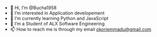 - 👋 Hi, I’m @Bucha1958
- 👀 I’m interested in Application developement
- 🌱 I’m currently learning Python and JavaScript
- 💞️ I’m a Student of ALX Software Engineering
- 📫 How to reach me is through my email okoriemmadu@gmail.com
<!---
Bucha1958/Bucha1958 is a ✨ special ✨ repository because its `README.md` (this file) appears on your GitHub profile.
You can click the Preview link to take a look at your changes.
--->

